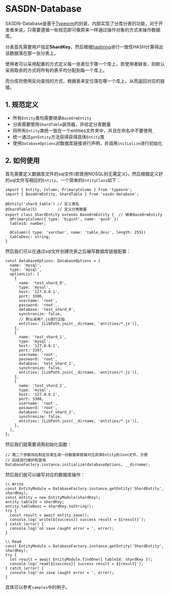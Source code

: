 # SASDN-Database

SASDN-Database是基于[Typeorm](https://github.com/typeorm/typeorm)的封装，内部实现了分库分表的功能，对于开发者来说，只需要遵循一些规范即可像原来一样通过操作对象的方式来操作数据库。

分表首先需要用户指定**ShardKey**，然后根据[hashring](https://github.com/3rd-Eden/node-hashring)进行一致性HASH计算得出该数据落在那一张分表上。

使用者可以采用配置的方式定义每一张表位于哪一个库上，若使用者缺省，则默认采用取余的方式将所有的表平均分配到每一个库上。

而分库则使用反向查找的方式，根据表来定位落在哪一个库上，从而返回对应的链接。

## 1. 规范定义

- 所有`Entity`类均需要继承`BaseOrmEntity`
- 分表需要使用`ShardTable`装饰器，并给定分表数量
- 将所有`Entity`类统一放在一个entities文件夹中，并且在命名中不要使用`_`
- 统一通过`getEntity`方法获得获得具体`Entity`类
- 使用`DatabaseOptions`对数据库链接进行声明，并调用`initialize`进行初始化

## 2. 如何使用

首先需要定义数据库文件的sql文件(若使用NOSQL则无需定义)，然后根据定义好的sql文件写相应的`Entity`，一个简单的`EntityClass`如下：

```
import { Entity, Column, PrimaryColumn } from 'typeorm';
import { BaseOrmEntity, ShardTable } from 'sasdn-database';

@Entity('shard_table') // 定义表名
@ShardTable(5)		   // 定义分表数量
export class ShardEntity extends BaseOrmEntity {  // 继承BaseOrmEntity
  @PrimaryColumn({ type: 'bigint', name: 'guid' })
  tableid: number;

  @Column({ type: 'varchar', name: 'table_desc', length: 255})
  tableDesc: string;
}

```

然后我们可以在通过sql文件创建完表之后编写数据库链接配置：

```
const databaseOptions: DatabaseOptions = {
  name: 'mysql',
  type: 'mysql',
  optionList: [
    {
      name: 'test_shard_0',
      type: 'mysql',
      host: '127.0.0.1',
      port: 3306,
      username: 'root',
      password: 'root',
      database: 'test_shard_0',
      synchronize: false,
      // 默认采用*.js进行泛指
      entities: [LibPath.join(__dirname, 'entities/*.js')],
    },
    {
      name: 'test_shard_1',
      type: 'mysql',
      host: '127.0.0.1',
      port: 3307,
      username: 'root',
      password: 'root',
      database: 'test_shard_1',
      synchronize: false,
      entities: [LibPath.join(__dirname, 'entities/*.js')],
    },
    {
      name: 'test_shard_2',
      type: 'mysql',
      host: '127.0.0.1',
      port: 3308,
      username: 'root',
      password: 'root',
      database: 'test_shard_2',
      synchronize: false,
      entities: [LibPath.join(__dirname, 'entities/*.js')],
    },
  ],
};
```

然后我们就需要调用初始化函数：

```
// 第二个参数将在制定目录生成一份数据库链接对应具体Entity的Json文件，方便
// 后续进行维护和查询
DatabaseFactory.instance.initialize(databaseOptions, __dirname);
```

然后我们就可以编写对应的数据库操作：

```
\\ Write
const EntityModule = DatabaseFactory.instance.getEntity('ShardEntity', shardKey);
const entity = new EntityModule(shardKey);
entity.tableId = shardKey;
entity.tableDesc = shardKey.toString();
try {
  const result = await entity.save();
  console.log(`write[${success}] success result = ${result}`);
} catch (error) {
  console.log('on save caught error = ', error);
}

\\ Read
const EntityModule = DatabaseFactory.instance.getEntity('ShardEntity', shardKey);
try {
  let result = await EntityModule.findOne({ tableId: shardKey });
  console.log(`read[${success}] success result = ${result}`);
} catch (error) {
  console.log('on save caught error = ', error);
}
```

具体可以参考`samples`中的例子。
